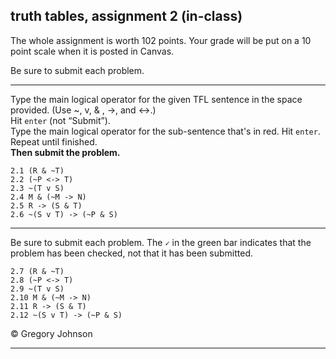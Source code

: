 ## truth tables, assignment 2 (in-class)

The whole assignment is worth 102 points. Your grade will be put on a 10 point scale when it is posted in Canvas.

Be sure to submit each problem.

---

Type the main logical operator for the given TFL sentence in the space provided. (Use ~, v, & , ->, and <->.)<br>
Hit `enter` (not &ldquo;Submit&rdquo;).<br> 
Type the main logical operator for the sub-sentence that's in red. Hit `enter`.<br> 
Repeat until finished.<br>
**Then submit the problem.**

~~~{.SynChecker .Match system="magnusSL"  points="8" late-credit="6"}
2.1 (R & ~T)
2.2 (~P <-> T)
2.3 ~(T v S)
2.4 M & (~M -> N)
2.5 R -> (S & T)
2.6 ~(S v T) -> (~P & S)
~~~

---

Be sure to submit each problem. The `✓` in the green bar indicates that the problem has been checked, not that it has been submitted.

~~~{.TruthTable .Simple system="magnusSL" options="nocounterexample" points="9" late-credit="7"}
2.7 (R & ~T)
2.8 (~P <-> T)
2.9 ~(T v S)
2.10 M & (~M -> N)
2.11 R -> (S & T)
2.12 ~(S v T) -> (~P & S)
~~~

<p>&copy; <script>document.write(new Date().getFullYear())</script> Gregory Johnson</p>

---
